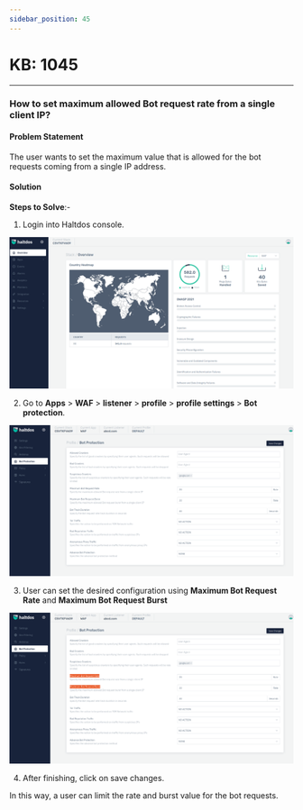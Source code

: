 ```yaml
---
sidebar_position: 45
---
```


# KB: 1045
-----------

### **How to set maximum allowed Bot request rate from a single client IP?**

#### **Problem Statement**

The user wants to set the maximum value that is allowed for the bot requests coming from a single IP address.

#### **Solution**

**Steps to Solve**:-

1. Login into Haltdos console.

![kb-1045](/img/waf/v7/kb/overview_kb_1045_1.png)

2. Go to **Apps** > **WAF** > **listener** > **profile** > **profile settings** > **Bot protection**.

![kb-1045](/img/waf/v7/kb/bot_kb_1045_2.png)

 3. User can set the desired configuration using **Maximum Bot Request Rate** and **Maximum Bot Request Burst**

![kb-1045](/img/waf/v7/kb/bot_kb_1045_3.png)

4. After finishing, click on save changes.

In this way, a user can limit the rate and burst value for the bot requests.

